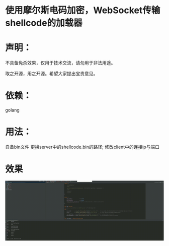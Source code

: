 # 使用摩尔斯电码加密，WebSocket传输shellcode的加载器
# 声明：
不具备免杀效果，仅用于技术交流，请勿用于非法用途。

取之开源，用之开源。希望大家提出宝贵意见。

# 依赖：

golang 

# 用法：
自备bin文件
更换server中的shellcode.bin的路径;
修改client中的连接ip与端口
# 效果
![](test.gif)